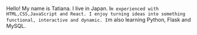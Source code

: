 Hello! My name is Tatiana. I live in Japan.
I`m experienced with HTML,CSS,JavaScript and React. I enjoy turning ideas into something functional, interactive and dynamic. I`m also learning Python, Flask and MySQL.
